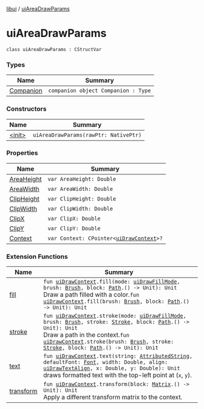 [libui](../index.md) / [uiAreaDrawParams](./index.md)

# uiAreaDrawParams

`class uiAreaDrawParams : CStructVar`

### Types

| Name | Summary |
|---|---|
| [Companion](-companion.md) | `companion object Companion : Type` |

### Constructors

| Name | Summary |
|---|---|
| [&lt;init&gt;](-init-.md) | `uiAreaDrawParams(rawPtr: NativePtr)` |

### Properties

| Name | Summary |
|---|---|
| [AreaHeight](-area-height.md) | `var AreaHeight: Double` |
| [AreaWidth](-area-width.md) | `var AreaWidth: Double` |
| [ClipHeight](-clip-height.md) | `var ClipHeight: Double` |
| [ClipWidth](-clip-width.md) | `var ClipWidth: Double` |
| [ClipX](-clip-x.md) | `var ClipX: Double` |
| [ClipY](-clip-y.md) | `var ClipY: Double` |
| [Context](-context.md) | `var Context: CPointer<`[`uiDrawContext`](../ui-draw-context.md)`>?` |

### Extension Functions

| Name | Summary |
|---|---|
| [fill](../../libui.ktx.draw/fill.md) | `fun `[`uiDrawContext`](../ui-draw-context.md)`.fill(mode: `[`uiDrawFillMode`](../ui-draw-fill-mode.md)`, brush: `[`Brush`](../../libui.ktx.draw/-brush/index.md)`, block: `[`Path`](../../libui.ktx.draw/-path/index.md)`.() -> Unit): Unit`<br>Draw a path filled with a color.`fun `[`uiDrawContext`](../ui-draw-context.md)`.fill(brush: `[`Brush`](../../libui.ktx.draw/-brush/index.md)`, block: `[`Path`](../../libui.ktx.draw/-path/index.md)`.() -> Unit): Unit` |
| [stroke](../../libui.ktx.draw/stroke.md) | `fun `[`uiDrawContext`](../ui-draw-context.md)`.stroke(mode: `[`uiDrawFillMode`](../ui-draw-fill-mode.md)`, brush: `[`Brush`](../../libui.ktx.draw/-brush/index.md)`, stroke: `[`Stroke`](../../libui.ktx.draw/-stroke/index.md)`, block: `[`Path`](../../libui.ktx.draw/-path/index.md)`.() -> Unit): Unit`<br>Draw a path in the context.`fun `[`uiDrawContext`](../ui-draw-context.md)`.stroke(brush: `[`Brush`](../../libui.ktx.draw/-brush/index.md)`, stroke: `[`Stroke`](../../libui.ktx.draw/-stroke/index.md)`, block: `[`Path`](../../libui.ktx.draw/-path/index.md)`.() -> Unit): Unit` |
| [text](../../libui.ktx.draw/text.md) | `fun `[`uiDrawContext`](../ui-draw-context.md)`.text(string: `[`AttributedString`](../../libui.ktx.draw/-attributed-string/index.md)`, defaultFont: `[`Font`](../../libui.ktx.draw/-font/index.md)`, width: Double, align: `[`uiDrawTextAlign`](../ui-draw-text-align.md)`, x: Double, y: Double): Unit`<br>draws formatted text with the top-left point at (`x`, `y`). |
| [transform](../../libui.ktx.draw/transform.md) | `fun `[`uiDrawContext`](../ui-draw-context.md)`.transform(block: `[`Matrix`](../../libui.ktx.draw/-matrix/index.md)`.() -> Unit): Unit`<br>Apply a different transform matrix to the context. |
